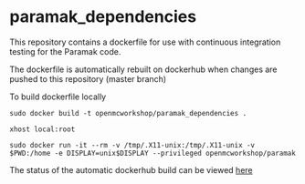 # paramak_dependencies
This repository contains a dockerfile for use with continuous integration testing for the Paramak code.

The dockerfile is automatically rebuilt on dockerhub when changes are pushed to this repository (master branch)

To build dockerfile locally

```
sudo docker build -t openmcworkshop/paramak_dependencies . 

xhost local:root

sudo docker run -it --rm -v /tmp/.X11-unix:/tmp/.X11-unix -v $PWD:/home -e DISPLAY=unix$DISPLAY --privileged openmcworkshop/paramak
```
The status of the automatic dockerhub build can be viewed [here](https://hub.docker.com/repository/docker/openmcworkshop/paramak_dependencies/general)
